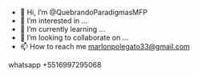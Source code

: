 - 👋 Hi, I’m @QuebrandoParadigmasMFP
- 👀 I’m interested in ...
- 🌱 I’m currently learning ...
- 💞️ I’m looking to collaborate on ...
- 📫 How to reach me marlonpolegato33@gmail.com

<!---
QuebrandoParadigmasMFP/QuebrandoParadigmasMFP is a ✨ special ✨ repository because its `README.md` (this file) appears on your GitHub profile.
You can click the Preview link to take a look at your changes.
---> whatsapp +5516997295068

